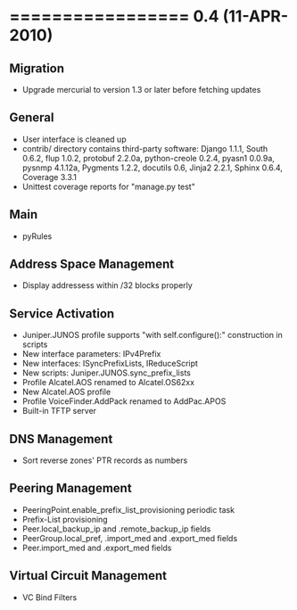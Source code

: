 

=================
0.4 (11-APR-2010)
=================

Migration
---------
* Upgrade mercurial to version 1.3 or later before fetching updates

General
-------
* User interface is cleaned up
* contrib/ directory contains third-party software: Django 1.1.1, South 0.6.2, flup 1.0.2, protobuf 2.2.0a, python-creole 0.2.4, pyasn1 0.0.9a, pysnmp 4.1.12a, Pygments 1.2.2, docutils 0.6, Jinja2 2.2.1, Sphinx 0.6.4, Coverage 3.3.1
* Unittest coverage reports for "manage.py test"

Main
----
* pyRules

Address Space Management
------------------------
* Display addressess within /32 blocks properly

Service Activation
------------------
* Juniper.JUNOS profile supports "with self.configure():" construction in scripts
* New interface parameters: IPv4Prefix
* New interfaces: ISyncPrefixLists, IReduceScript
* New scripts: Juniper.JUNOS.sync_prefix_lists
* Profile Alcatel.AOS renamed to Alcatel.OS62xx
* New Alcatel.AOS profile
* Profile VoiceFinder.AddPack renamed to AddPac.APOS
* Built-in TFTP server

DNS Management
--------------
* Sort reverse zones' PTR records as numbers

Peering Management
------------------
* PeeringPoint.enable_prefix_list_provisioning periodic task
* Prefix-List provisioning
* Peer.local_backup_ip and .remote_backup_ip fields
* PeerGroup.local_pref, .import_med and .export_med fields
* Peer.import_med and .export_med fields

Virtual Circuit Management
--------------------------
* VC Bind Filters

